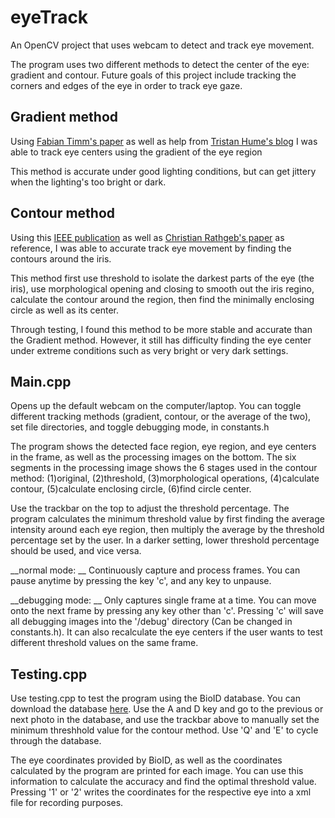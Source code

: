 # eyeTrack

An OpenCV project that uses webcam to detect and track eye movement.

The program uses two different methods to detect the center of the eye: gradient and contour. Future goals of this project include tracking the corners and edges of the eye in order to track eye gaze. 

## Gradient method

Using [Fabian Timm's paper](http://ieeexplore.ieee.org/xpls/icp.jsp?arnumber=7153202) as well as help from [Tristan Hume's blog](http://thume.ca/projects/2012/11/04/simple-accurate-eye-center-tracking-in-opencv/) I was able to track eye centers using the gradient of the eye region

This method is accurate under good lighting conditions, but can get jittery when the lighting's too bright or dark.

## Contour method

Using this [IEEE publication](http://ieeexplore.ieee.org/xpls/icp.jsp?arnumber=7153202) as well as [Christian Rathgeb's paper](https://books.google.com.tw/books?hl=en&lr=&id=JVxDAAAAQBAJ&oi=fnd&pg=PR3&dq=From+Segmentation+to+Template+Security&ots=AUYgFY8yzA&sig=qUikdIDJZuQKP6muLCbXErNrBJ4&redir_esc=y#v=onepage&q=From%20Segmentation%20to%20Template%20Security&f=false) as reference, I was able to accurate track eye movement by finding the contours around the iris.

This method first use threshold to isolate the darkest parts of the eye (the iris), use morphological opening and closing to smooth out the iris regino, calculate the contour around the region, then find the minimally enclosing circle as well as its center. 

Through testing, I found this method to be more stable and accurate than the Gradient method. However, it still has difficulty finding the eye center under extreme conditions such as very bright or very dark settings.

## Main.cpp
Opens up the default webcam on the computer/laptop. You can toggle different tracking methods (gradient, contour, or the average of the two), set file directories, and toggle debugging mode, in constants.h

The program shows the detected face region, eye region, and eye centers in the frame, as well as the processing images on the bottom. The six segments in the processing image shows the 6 stages used in the contour method: (1)original, (2)threshold, (3)morphological operations, (4)calculate contour, (5)calculate enclosing circle, (6)find circle center.

Use the trackbar on the top to adjust the threshold percentage. The program calculates the minimum threshold value by first finding the average intensity around each eye region, then multiply the average by the threshold percentage set by the user. In a darker setting, lower threshold percentage should be used, and vice versa. 

__normal mode: __ Continuously capture and process frames. You  can pause anytime by pressing the key 'c', and any key to unpause.

__debugging mode: __ Only captures single frame at a time. You  can move onto the next frame by pressing any key other than 'c'. Pressing 'c' will save all debugging images into the '/debug' directory (Can be changed in constants.h). It can also recalculate the eye centers if the user wants to test different threshold values on the same frame.

## Testing.cpp

Use testing.cpp to test the program using the BioID database. You can download the database [here](https://www.bioid.com/About/BioID-Face-Database). Use the A and D key and go to the previous or next photo in the database, and use the trackbar above to manually set the minimum threshhold value for the contour method. Use 'Q' and 'E' to cycle through the database.

The eye coordinates provided by BioID, as well as the coordinates calculated by the program are printed for each image. You can use this information to calculate the accuracy and find the optimal threshold value. Pressing '1' or '2' writes the coordinates for the respective eye into a xml file for recording purposes. 